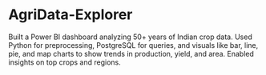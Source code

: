 # AgriData-Explorer
Built a Power BI dashboard analyzing 50+ years of Indian crop data. Used Python for preprocessing, PostgreSQL for queries, and visuals like bar, line, pie, and map charts to show trends in production, yield, and area. Enabled insights on top crops and regions.
